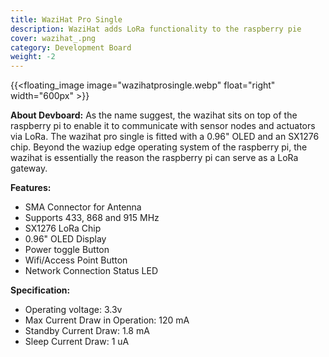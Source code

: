 ```yaml
---
title: WaziHat Pro Single
description: WaziHat adds LoRa functionality to the raspberry pie
cover: wazihat_.png
category: Development Board
weight: -2
---
```

{{<floating_image image="wazihatprosingle.webp" float="right" width="600px" >}}

**About Devboard:** As the name suggest, the wazihat sits on top of the raspberry pi to enable it to communicate with sensor nodes and actuators via LoRa. The wazihat pro single is fitted with a 0.96" OLED and an SX1276 chip. Beyond the waziup edge operating system of the raspberry pi, the wazihat is essentially the reason the raspberry pi can serve as a LoRa gateway.

**Features:**
- SMA Connector for Antenna
- Supports 433, 868 and 915 MHz
- SX1276 LoRa Chip
- 0.96" OLED Display
- Power toggle Button
- Wifi/Access Point Button
- Network Connection Status LED

**Specification:**
- Operating voltage: 3.3v
- Max Current Draw in Operation: 120 mA
- Standby Current Draw: 1.8 mA
- Sleep Current Draw: 1 uA